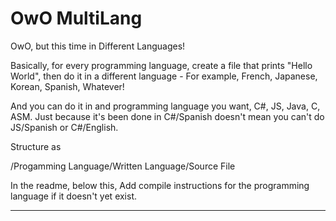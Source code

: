 # OwO MultiLang
OwO, but this time in Different Languages!

Basically, for every programming language, create a file that prints "Hello World", then do it in a different language - For example, French, Japanese, Korean, Spanish, Whatever!

And you can do it in and programming language you want, C#, JS, Java, C, ASM. Just because it's been done in C#/Spanish doesn't mean you can't do JS/Spanish or C#/English.

Structure as 

/Progamming Language/Written Language/Source File

In the readme, below this, Add compile instructions for the programming language if it doesn't yet exist.

---
